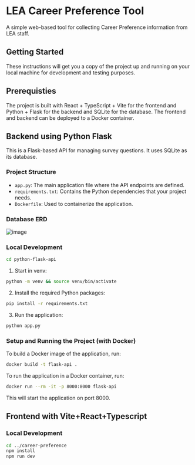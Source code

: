 # LEA Career Preference Tool

A simple web-based tool for collecting Career Preference information from LEA staff.

## Getting Started

These instructions will get you a copy of the project up and running on your local machine for development and testing purposes.

## Prerequisties

The project is built with React + TypeScript + Vite for the frontend and Python + Flask for the backend and SQLite for the database. The frontend and backend can be deployed to a Docker container.

## Backend using Python Flask

This is a Flask-based API for managing survey questions. It uses SQLite as its database.

### Project Structure

- `app.py`: The main application file where the API endpoints are defined.
- `requirements.txt`: Contains the Python dependencies that your project needs.
- `Dockerfile`: Used to containerize the application.

### Database ERD 

![image](https://github.com/leonwangg1/career-preference/assets/62505788/abad6f74-f6ea-4ff2-b381-c930ee298dc9)

### Local Development

```sh
cd python-flask-api
```

1. Start in venv:

```sh
python -m venv && source venv/bin/activate
```

2. Install the required Python packages:

```sh
pip install -r requirements.txt
```

3. Run the application:

```sh
python app.py
```

### Setup and Running the Project (with Docker)

To build a Docker image of the application, run:

```sh
docker build -t flask-api .
```

To run the application in a Docker container, run:

```sh
docker run --rm -it -p 8000:8000 flask-api
```

This will start the application on port 8000.

## Frontend with Vite+React+Typescript

### Local Development

```sh
cd ../career-preference
npm install
npm run dev
```
